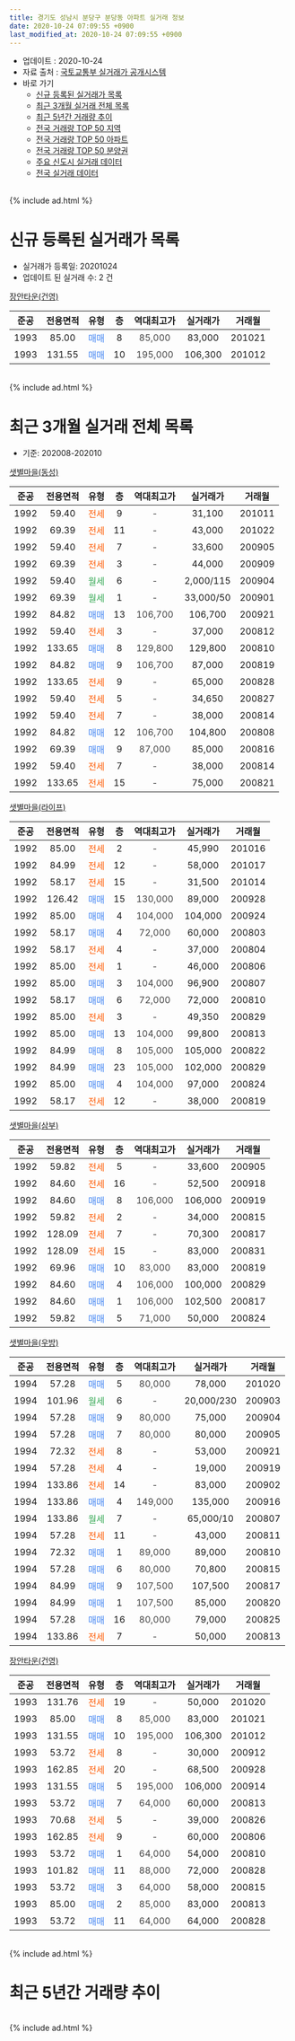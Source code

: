 ```yaml
---
title: 경기도 성남시 분당구 분당동 아파트 실거래 정보
date: 2020-10-24 07:09:55 +0900
last_modified_at: 2020-10-24 07:09:55 +0900
---
```


* 업데이트 : 2020-10-24
* 자료 출처 : [국토교통부 실거래가 공개시스템](http://rt.molit.go.kr)
* 바로 가기
    * [신규 등록된 실거래가 목록](#신규-등록된-실거래가-목록)
    * [최근 3개월 실거래 전체 목록](#최근-3개월-실거래-전체-목록)
    * [최근 5년간 거래량 추이](#최근-5년간-거래량-추이)
    * [전국 거래량 TOP 50 지역](https://inasie.github.io/apt-trade-info/최근-3개월-전국에서-가장-거래가-많이-발생한-지역)
    * [전국 거래량 TOP 50 아파트](https://inasie.github.io/apt-trade-info/최근-3개월-전국에서-가장-거래가-많이-발생한-아파트)
    * [전국 거래량 TOP 50 분양권](https://inasie.github.io/apt-trade-info/최근-3개월-전국에서-가장-거래가-많이-발생한-분양권)
    * [주요 신도시 실거래 데이터](https://inasie.github.io/apt-trade-info/주요-신도시)
    * [전국 실거래 데이터](https://inasie.github.io/apt-trade-info/전국)
<br>
{% include ad.html %}
<br>

# 신규 등록된 실거래가 목록
* 실거래가 등록일: 20201024
* 업데이트 된 실거래 수: 2 건


[장안타운(건영)](https://search.naver.com/search.naver?query=%EA%B2%BD%EA%B8%B0%EB%8F%84+%EC%84%B1%EB%82%A8%EC%8B%9C+%EB%B6%84%EB%8B%B9%EA%B5%AC+%EB%B6%84%EB%8B%B9%EB%8F%99+%EC%9E%A5%EC%95%88%ED%83%80%EC%9A%B4%28%EA%B1%B4%EC%98%81%29)

|준공|전용면적|유형|층|역대최고가|실거래가|거래월|
|:---:|:---:|:---:|:---:|:---:|:---:|:---:|
|1993|85.00|<span style="color:#4285f3">매매</span>|8|<span style="color:#444444">85,000</span>|83,000|201021|
|1993|131.55|<span style="color:#4285f3">매매</span>|10|<span style="color:#444444">195,000</span>|106,300|201012|


<br>
{% include ad.html %}
<br>

# 최근 3개월 실거래 전체 목록
* 기준: 202008-202010


[샛별마을(동성)](https://search.naver.com/search.naver?query=%EA%B2%BD%EA%B8%B0%EB%8F%84+%EC%84%B1%EB%82%A8%EC%8B%9C+%EB%B6%84%EB%8B%B9%EA%B5%AC+%EB%B6%84%EB%8B%B9%EB%8F%99+%EC%83%9B%EB%B3%84%EB%A7%88%EC%9D%84%28%EB%8F%99%EC%84%B1%29)

|준공|전용면적|유형|층|역대최고가|실거래가|거래월|
|:---:|:---:|:---:|:---:|:---:|:---:|:---:|
|1992|59.40|<span style="color:#ff5a00">전세</span>|9|<span style="color:#444444">-</span>|31,100|201011|
|1992|69.39|<span style="color:#ff5a00">전세</span>|11|<span style="color:#444444">-</span>|43,000|201022|
|1992|59.40|<span style="color:#ff5a00">전세</span>|7|<span style="color:#444444">-</span>|33,600|200905|
|1992|69.39|<span style="color:#ff5a00">전세</span>|3|<span style="color:#444444">-</span>|44,000|200909|
|1992|59.40|<span style="color:#34a853">월세</span>|6|<span style="color:#444444">-</span>|2,000/115|200904|
|1992|69.39|<span style="color:#34a853">월세</span>|1|<span style="color:#444444">-</span>|33,000/50|200901|
|1992|84.82|<span style="color:#4285f3">매매</span>|13|<span style="color:#444444">106,700</span>|106,700|200921|
|1992|59.40|<span style="color:#ff5a00">전세</span>|3|<span style="color:#444444">-</span>|37,000|200812|
|1992|133.65|<span style="color:#4285f3">매매</span>|8|<span style="color:#444444">129,800</span>|129,800|200810|
|1992|84.82|<span style="color:#4285f3">매매</span>|9|<span style="color:#444444">106,700</span>|87,000|200819|
|1992|133.65|<span style="color:#ff5a00">전세</span>|9|<span style="color:#444444">-</span>|65,000|200828|
|1992|59.40|<span style="color:#ff5a00">전세</span>|5|<span style="color:#444444">-</span>|34,650|200827|
|1992|59.40|<span style="color:#ff5a00">전세</span>|7|<span style="color:#444444">-</span>|38,000|200814|
|1992|84.82|<span style="color:#4285f3">매매</span>|12|<span style="color:#444444">106,700</span>|104,800|200808|
|1992|69.39|<span style="color:#4285f3">매매</span>|9|<span style="color:#444444">87,000</span>|85,000|200816|
|1992|59.40|<span style="color:#ff5a00">전세</span>|7|<span style="color:#444444">-</span>|38,000|200814|
|1992|133.65|<span style="color:#ff5a00">전세</span>|15|<span style="color:#444444">-</span>|75,000|200821|

[샛별마을(라이프)](https://search.naver.com/search.naver?query=%EA%B2%BD%EA%B8%B0%EB%8F%84+%EC%84%B1%EB%82%A8%EC%8B%9C+%EB%B6%84%EB%8B%B9%EA%B5%AC+%EB%B6%84%EB%8B%B9%EB%8F%99+%EC%83%9B%EB%B3%84%EB%A7%88%EC%9D%84%28%EB%9D%BC%EC%9D%B4%ED%94%84%29)

|준공|전용면적|유형|층|역대최고가|실거래가|거래월|
|:---:|:---:|:---:|:---:|:---:|:---:|:---:|
|1992|85.00|<span style="color:#ff5a00">전세</span>|2|<span style="color:#444444">-</span>|45,990|201016|
|1992|84.99|<span style="color:#ff5a00">전세</span>|12|<span style="color:#444444">-</span>|58,000|201017|
|1992|58.17|<span style="color:#ff5a00">전세</span>|15|<span style="color:#444444">-</span>|31,500|201014|
|1992|126.42|<span style="color:#4285f3">매매</span>|15|<span style="color:#444444">130,000</span>|89,000|200928|
|1992|85.00|<span style="color:#4285f3">매매</span>|4|<span style="color:#444444">104,000</span>|104,000|200924|
|1992|58.17|<span style="color:#4285f3">매매</span>|4|<span style="color:#444444">72,000</span>|60,000|200803|
|1992|58.17|<span style="color:#ff5a00">전세</span>|4|<span style="color:#444444">-</span>|37,000|200804|
|1992|85.00|<span style="color:#ff5a00">전세</span>|1|<span style="color:#444444">-</span>|46,000|200806|
|1992|85.00|<span style="color:#4285f3">매매</span>|3|<span style="color:#444444">104,000</span>|96,900|200807|
|1992|58.17|<span style="color:#4285f3">매매</span>|6|<span style="color:#444444">72,000</span>|72,000|200810|
|1992|85.00|<span style="color:#ff5a00">전세</span>|3|<span style="color:#444444">-</span>|49,350|200829|
|1992|85.00|<span style="color:#4285f3">매매</span>|13|<span style="color:#444444">104,000</span>|99,800|200813|
|1992|84.99|<span style="color:#4285f3">매매</span>|8|<span style="color:#444444">105,000</span>|105,000|200822|
|1992|84.99|<span style="color:#4285f3">매매</span>|23|<span style="color:#444444">105,000</span>|102,000|200829|
|1992|85.00|<span style="color:#4285f3">매매</span>|4|<span style="color:#444444">104,000</span>|97,000|200824|
|1992|58.17|<span style="color:#ff5a00">전세</span>|12|<span style="color:#444444">-</span>|38,000|200819|

[샛별마을(삼부)](https://search.naver.com/search.naver?query=%EA%B2%BD%EA%B8%B0%EB%8F%84+%EC%84%B1%EB%82%A8%EC%8B%9C+%EB%B6%84%EB%8B%B9%EA%B5%AC+%EB%B6%84%EB%8B%B9%EB%8F%99+%EC%83%9B%EB%B3%84%EB%A7%88%EC%9D%84%28%EC%82%BC%EB%B6%80%29)

|준공|전용면적|유형|층|역대최고가|실거래가|거래월|
|:---:|:---:|:---:|:---:|:---:|:---:|:---:|
|1992|59.82|<span style="color:#ff5a00">전세</span>|5|<span style="color:#444444">-</span>|33,600|200905|
|1992|84.60|<span style="color:#ff5a00">전세</span>|16|<span style="color:#444444">-</span>|52,500|200918|
|1992|84.60|<span style="color:#4285f3">매매</span>|8|<span style="color:#444444">106,000</span>|106,000|200919|
|1992|59.82|<span style="color:#ff5a00">전세</span>|2|<span style="color:#444444">-</span>|34,000|200815|
|1992|128.09|<span style="color:#ff5a00">전세</span>|7|<span style="color:#444444">-</span>|70,300|200817|
|1992|128.09|<span style="color:#ff5a00">전세</span>|15|<span style="color:#444444">-</span>|83,000|200831|
|1992|69.96|<span style="color:#4285f3">매매</span>|10|<span style="color:#444444">83,000</span>|83,000|200819|
|1992|84.60|<span style="color:#4285f3">매매</span>|4|<span style="color:#444444">106,000</span>|100,000|200829|
|1992|84.60|<span style="color:#4285f3">매매</span>|1|<span style="color:#444444">106,000</span>|102,500|200817|
|1992|59.82|<span style="color:#4285f3">매매</span>|5|<span style="color:#444444">71,000</span>|50,000|200824|


<script async src="//pagead2.googlesyndication.com/pagead/js/adsbygoogle.js"></script>
<!-- 기본 -->
<ins class="adsbygoogle"
     style="display:block"
     data-ad-client="ca-pub-2446590836940007"
     data-ad-slot="1659523306"
     data-ad-format="auto"
     data-full-width-responsive="true"></ins>
<script>
(adsbygoogle = window.adsbygoogle || []).push({});
</script>


[샛별마을(우방)](https://search.naver.com/search.naver?query=%EA%B2%BD%EA%B8%B0%EB%8F%84+%EC%84%B1%EB%82%A8%EC%8B%9C+%EB%B6%84%EB%8B%B9%EA%B5%AC+%EB%B6%84%EB%8B%B9%EB%8F%99+%EC%83%9B%EB%B3%84%EB%A7%88%EC%9D%84%28%EC%9A%B0%EB%B0%A9%29)

|준공|전용면적|유형|층|역대최고가|실거래가|거래월|
|:---:|:---:|:---:|:---:|:---:|:---:|:---:|
|1994|57.28|<span style="color:#4285f3">매매</span>|5|<span style="color:#444444">80,000</span>|78,000|201020|
|1994|101.96|<span style="color:#34a853">월세</span>|6|<span style="color:#444444">-</span>|20,000/230|200903|
|1994|57.28|<span style="color:#4285f3">매매</span>|9|<span style="color:#444444">80,000</span>|75,000|200904|
|1994|57.28|<span style="color:#4285f3">매매</span>|7|<span style="color:#444444">80,000</span>|80,000|200905|
|1994|72.32|<span style="color:#ff5a00">전세</span>|8|<span style="color:#444444">-</span>|53,000|200921|
|1994|57.28|<span style="color:#ff5a00">전세</span>|4|<span style="color:#444444">-</span>|19,000|200919|
|1994|133.86|<span style="color:#ff5a00">전세</span>|14|<span style="color:#444444">-</span>|83,000|200902|
|1994|133.86|<span style="color:#4285f3">매매</span>|4|<span style="color:#444444">149,000</span>|135,000|200916|
|1994|133.86|<span style="color:#34a853">월세</span>|7|<span style="color:#444444">-</span>|65,000/10|200807|
|1994|57.28|<span style="color:#ff5a00">전세</span>|11|<span style="color:#444444">-</span>|43,000|200811|
|1994|72.32|<span style="color:#4285f3">매매</span>|1|<span style="color:#444444">89,000</span>|89,000|200810|
|1994|57.28|<span style="color:#4285f3">매매</span>|6|<span style="color:#444444">80,000</span>|70,800|200815|
|1994|84.99|<span style="color:#4285f3">매매</span>|9|<span style="color:#444444">107,500</span>|107,500|200817|
|1994|84.99|<span style="color:#4285f3">매매</span>|1|<span style="color:#444444">107,500</span>|85,000|200820|
|1994|57.28|<span style="color:#4285f3">매매</span>|16|<span style="color:#444444">80,000</span>|79,000|200825|
|1994|133.86|<span style="color:#ff5a00">전세</span>|7|<span style="color:#444444">-</span>|50,000|200813|

[장안타운(건영)](https://search.naver.com/search.naver?query=%EA%B2%BD%EA%B8%B0%EB%8F%84+%EC%84%B1%EB%82%A8%EC%8B%9C+%EB%B6%84%EB%8B%B9%EA%B5%AC+%EB%B6%84%EB%8B%B9%EB%8F%99+%EC%9E%A5%EC%95%88%ED%83%80%EC%9A%B4%28%EA%B1%B4%EC%98%81%29)

|준공|전용면적|유형|층|역대최고가|실거래가|거래월|
|:---:|:---:|:---:|:---:|:---:|:---:|:---:|
|1993|131.76|<span style="color:#ff5a00">전세</span>|19|<span style="color:#444444">-</span>|50,000|201020|
|1993|85.00|<span style="color:#4285f3">매매</span>|8|<span style="color:#444444">85,000</span>|83,000|201021|
|1993|131.55|<span style="color:#4285f3">매매</span>|10|<span style="color:#444444">195,000</span>|106,300|201012|
|1993|53.72|<span style="color:#ff5a00">전세</span>|8|<span style="color:#444444">-</span>|30,000|200912|
|1993|162.85|<span style="color:#ff5a00">전세</span>|20|<span style="color:#444444">-</span>|68,500|200928|
|1993|131.55|<span style="color:#4285f3">매매</span>|5|<span style="color:#444444">195,000</span>|106,000|200914|
|1993|53.72|<span style="color:#4285f3">매매</span>|7|<span style="color:#444444">64,000</span>|60,000|200813|
|1993|70.68|<span style="color:#ff5a00">전세</span>|5|<span style="color:#444444">-</span>|39,000|200826|
|1993|162.85|<span style="color:#ff5a00">전세</span>|9|<span style="color:#444444">-</span>|60,000|200806|
|1993|53.72|<span style="color:#4285f3">매매</span>|1|<span style="color:#444444">64,000</span>|54,000|200810|
|1993|101.82|<span style="color:#4285f3">매매</span>|11|<span style="color:#444444">88,000</span>|72,000|200828|
|1993|53.72|<span style="color:#4285f3">매매</span>|3|<span style="color:#444444">64,000</span>|58,000|200815|
|1993|85.00|<span style="color:#4285f3">매매</span>|2|<span style="color:#444444">85,000</span>|83,000|200813|
|1993|53.72|<span style="color:#4285f3">매매</span>|11|<span style="color:#444444">64,000</span>|64,000|200828|


<br>
{% include ad.html %}
<br>

# 최근 5년간 거래량 추이


<div style="width:100%;">
    <canvas id="deal_progress" height="200"></canvas>
</div>

<script>
new Chart(document.getElementById("deal_progress"), {
    type: 'line',
    data: {
        labels: ['201510','201511','201512','201601','201602','201603','201604','201605','201606','201607','201608','201609','201610','201611','201612','201701','201702','201703','201704','201705','201706','201707','201708','201709','201710','201711','201712','201801','201802','201803','201804','201805','201806','201807','201808','201809','201810','201811','201812','201901','201902','201903','201904','201905','201906','201907','201908','201909','201910','201911','201912','202001','202002','202003','202004','202005','202006','202007','202008','202009','202010'],
        datasets: [{
            label: '매매',
            pointRadius: 1,
            data: [47, 23, 14, 12, 13, 18, 16, 26, 38, 35, 58, 68, 51, 22, 20, 9, 18, 21, 30, 72, 50, 61, 17, 30, 20, 24, 29, 43, 16, 17, 9, 6, 10, 9, 77, 16, 5, 0, 0, 4, 2, 2, 5, 12, 11, 26, 21, 10, 44, 61, 45, 20, 36, 10, 8, 11, 81, 51, 26, 8, 3],
            borderColor: "rgba(255, 201, 14, 1)",
            backgroundColor: "rgba(255, 201, 14, 0.5)",
            fill: false,
            lineTension: 0
        },{
            label: '전월세',
            pointRadius: 1,
            data: [33, 27, 54, 41, 44, 37, 31, 32, 30, 34, 29, 30, 52, 45, 62, 47, 42, 36, 39, 26, 31, 24, 26, 25, 31, 27, 39, 36, 37, 51, 24, 32, 28, 27, 33, 30, 33, 44, 33, 34, 32, 25, 21, 20, 42, 29, 19, 20, 23, 25, 44, 37, 26, 13, 24, 21, 21, 38, 18, 12, 6],
            borderColor: "rgba(0, 141, 185, 1)",
            backgroundColor: "rgba(0, 141, 185, 0.5)",
            fill: false,
            lineTension: 0
        }
        ]
    },
    options: {
        responsive: true,
        title: {
            display: false
        },
        tooltips: {
            mode: 'index',
            intersect: false
        },
        hover: {
            mode: 'nearest',
            intersect: true
        },
        scales: {
            xAxes: [{
                display: true,
                scaleLabel: {
                    display: true,
                    labelString: '년/월'
                }
            }],
            yAxes: [{
                display: true,
                ticks: {
                    suggestedMin: 0,
                },
                scaleLabel: {
                    display: true,
                    labelString: '실거래 수'
                }
            }]
        }
    }
});

</script>


<br>
{% include ad.html %}
<br>

